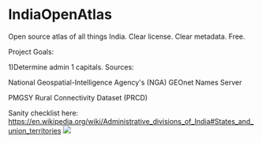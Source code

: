 # IndiaOpenAtlas
Open source atlas of all things India. Clear license. Clear metadata. Free.

Project Goals:

1)Determine admin 1 capitals. 
Sources: 
  
  National Geospatial-Intelligence Agency's (NGA) GEOnet Names Server
  
  PMGSY Rural Connectivity Dataset (PRCD)


Sanity checklist here: https://en.wikipedia.org/wiki/Administrative_divisions_of_India#States_and_union_territories 
![](xhttps://github.com/justinelliotmeyers/IndiaOpenAtlas/blob/main/jpeg_map_references/admin_1_capital_map.png)
